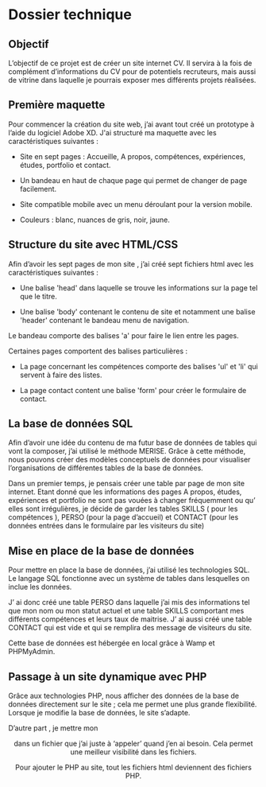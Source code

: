 # Dossier technique

## Objectif

L’objectif de ce projet est de créer un site internet CV. Il servira à la fois de complément d’informations du CV pour de potentiels recruteurs, mais aussi de vitrine dans laquelle je pourrais exposer mes différents projets réalisées.

## Première maquette 

Pour commencer la création du site web, j’ai avant tout créé un prototype à l’aide du logiciel Adobe XD. 
J'ai structuré ma maquette avec les caractéristiques suivantes :

* Site en sept pages : Accueille,  A propos, compétences, expériences, études, portfolio et contact.

* Un bandeau en haut de chaque page qui permet de changer de page facilement.

* Site compatible mobile avec un menu déroulant pour la version mobile.

* Couleurs : blanc, nuances de gris, noir, jaune.

## Structure du site avec HTML/CSS

Afin d’avoir les sept pages de mon site , j’ai créé sept fichiers html avec les caractéristiques suivantes :

* Une balise 'head' dans laquelle se trouve les informations sur la page tel que le titre.
  
* Une balise 'body' contenant le contenu de site et notamment une balise 'header' contenant le bandeau menu de navigation.

Le bandeau comporte des balises 'a' pour faire le lien entre les pages.
  
Certaines pages comportent des balises particulières :

* La page concernant les compétences comporte des balises 'ul' et 'li' qui servent à faire des listes.
  
* La page contact content une balise 'form' pour créer le formulaire de contact.
 
## La base de données SQL

Afin d’avoir une idée du contenu de ma futur base de données de tables qui vont la composer, j’ai utilisé le méthode MERISE. Grâce à cette méthode, nous pouvons créer des modèles conceptuels de données pour visualiser l’organisations de différentes tables de la base de données. 

Dans un premier temps, je pensais créer une table par page de mon site internet. Etant donné que les informations des pages A propos, études, expériences et portfolio ne sont pas vouées à changer fréquemment ou qu’ elles sont irrégulières, je décide de garder les tables SKILLS ( pour les compétences ), PERSO (pour la page d’accueil) et CONTACT (pour les données entrées dans le formulaire par les visiteurs du site)

## Mise en place de la base de données

Pour mettre en place la base de données, j’ai utilisé les technologies  SQL. Le langage SQL fonctionne avec un système de tables dans lesquelles on inclue les données.

J’ ai donc créé une table PERSO dans laquelle j’ai mis des informations tel que mon nom ou mon statut actuel et une table SKILLS comportant mes différents compétences et leurs taux de maitrise. J’ ai aussi créé une table CONTACT qui est vide et qui se remplira des message de visiteurs du site.

Cette base de données est hébergée en local grâce à Wamp et PHPMyAdmin.

## Passage à un site dynamique avec PHP

Grâce aux technologies PHP, nous afficher des données de la base de données directement sur le site ; cela me permet une plus grande flexibilité. Lorsque je modifie la base de données, le site s’adapte.

D’autre part , je mettre mon <header> dans un fichier que j’ai juste à ‘appeler’ quand j’en ai besoin. Cela permet une meilleur visibilité dans les fichiers.
  
Pour ajouter le PHP au site, tout les fichiers html deviennent des fichiers PHP.

